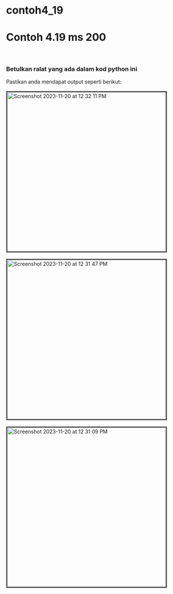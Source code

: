 <style>
img {
  border: 3px solid #555;
}
</style>
# contoh4_19
<h1>Contoh 4.19 ms 200</h1>
<br><h3>Betulkan ralat yang ada dalam kod python ini</h3>
Pastikan anda mendapat output seperti berikut:
<br><br><img width="431" alt="Screenshot 2023-11-20 at 12 32 11 PM" src="https://github.com/kwongliik/contoh4_19/assets/46083661/ddb0a439-6263-4608-a5ff-869d25b8bf86" style="border: 3px solid #555">
<br><br><img width="431" alt="Screenshot 2023-11-20 at 12 31 47 PM" src="https://github.com/kwongliik/contoh4_19/assets/46083661/038e01b4-8cc8-45b1-84f6-dd88fa156dcb">
<br><br><img width="431" alt="Screenshot 2023-11-20 at 12 31 09 PM" src="https://github.com/kwongliik/contoh4_19/assets/46083661/e916ed14-6d61-42ad-b014-41b37b65a74b">

